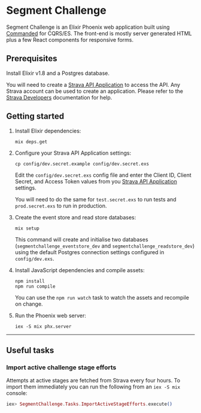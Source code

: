 # Segment Challenge

Segment Challenge is an Elixir Phoenix web application built using [Commanded](https://github.com/commanded/commanded) for CQRS/ES. The front-end is mostly server generated HTML plus a few React components for responsive forms.

## Prerequisites

Install Elixir v1.8 and a Postgres database.

You will need to create a [Strava API Application](https://strava.com/settings/api) to access the API. Any Strava account can be used to create an application. Please refer to the [Strava Developers](http://developers.strava.com/) documentation for help.

## Getting started

1. Install Elixir dependencies:

    ```console
    mix deps.get
    ```

2. Configure your Strava API Application settings:

    ```console
    cp config/dev.secret.example config/dev.secret.exs
    ```

    Edit the `config/dev.secret.exs` config file and enter the Client ID, Client Secret, and Access Token values from you [Strava API Application](https://strava.com/settings/api) settings.

    You will need to do the same for `test.secret.exs` to run tests and `prod.secret.exs` to run in production.

3. Create the event store and read store databases:

    ```console
    mix setup
    ```

    This command will create and initialise two databases (`segmentchallenge_eventstore_dev` and `segmentchallenge_readstore_dev`) using the default Postgres connection settings configured in `config/dev.exs`.

4. Install JavaScript dependencies and compile assets:

    ```console
    npm install
    npm run compile
    ```

    You can use the `npm run watch` task to watch the assets and recompile on change.

4. Run the Phoenix web server:

    ```console
    iex -S mix phx.server
    ```

---

## Useful tasks

### Import active challenge stage efforts

Attempts at active stages are fetched from Strava every four hours. To import them immediately you can run the following from an `iex -S mix` console:

```elixir
iex> SegmentChallenge.Tasks.ImportActiveStageEfforts.execute()
```
